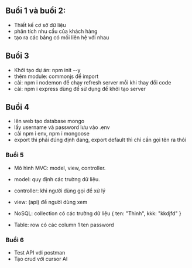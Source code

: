 ## Buổi 1 và buổi 2: 
- Thiết kế cơ sở dữ liệu
- phân tích nhu cầu của khách hàng 
- tạo ra các bảng có mối liên hệ với nhau

## Buổi 3 
- Khởi tạo dự án: npm init --y
- thêm module: commonjs để import 
- cài: npm i nodemon để chạy refresh server mỗi khi thay đổi code
- cài: npm i express dùng để sử dụng để khởi tạo server 

## Buổi 4 
- lên web tạo database mongo 
- lấy username và password lưu vào .env 
- cài npm i env, npm i mongoose
- export thì phải đúng định dang, export default thì chỉ cần gọi tên ra thôi 

### Buổi 5 
- Mô hình MVC: model, view, controller. 
- model: quy định các trường dữ liệu.
- controller: khi người dùng gọi để xử lý 
- view: (api) để người dùng xem

- NoSQL: collection có các trường dữ liệu 
{
    ten: "Thinh", 
    kkk: "kkdjfd"
}
- Table: row có các column
1    ten      password 

### Buổi 6
- Test API với postman 
- Tạo crud với cursor AI 
